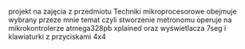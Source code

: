 projekt na zajęcia z przedmiotu Techniki mikroprocesorowe
obejmuje wybrany przeze mnie temat czyli stworzenie metronomu
operuje na mikrokontrolerze atmega328pb xplained oraz wyświetlacza 7seg i klawiaturki z przyciskami 4x4
